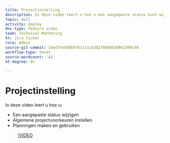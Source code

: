 ```yaml
---
title: Projectinstelling
description: In deze video leert u hoe u een aangepaste status kunt wijzigen, algemene projectvoorkeuren kunt instellen en schema's kunt maken.
topic: null
activity: deploy
doc-type: feature video
team: Technical Marketing
kt: Jira ticket
role: Admin
source-git-commit: 3ded3fe9d8b97b1c11cb382f8088930842399c98
workflow-type: tm+mt
source-wordcount: '41'
ht-degree: 0%

---
```


# Projectinstelling

In deze video leert u hoe u:

* Een aangepaste status wijzigen
* Algemene projectvoorkeuren instellen
* Planningen maken en gebruiken

>[!VIDEO](https://video.tv.adobe.com/v/335065/?quality=12)
